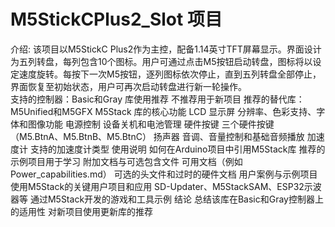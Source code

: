 # M5StickCPlus2_Slot 项目
介绍:
  该项目以M5StickC Plus2作为主控，配备1.14英寸TFT屏幕显示。界面设计为五列转盘，每列包含10个图标。用户可通过点击M5按钮启动转盘，图标将以设定速度旋转。每按下一次M5按钮，逐列图标依次停止，直到五列转盘全部停止，界面恢复至初始状态，用户可再次启动转盘进行新一轮操作。  
支持的控制器：Basic和Gray
库使用推荐
不推荐用于新项目
推荐的替代库：M5Unified和M5GFX
M5Stack 库的核心功能
LCD 显示屏
分辨率、色彩支持、字体和图像功能
电源控制
设备关机和电池管理
硬件按键
三个硬件按键（M5.BtnA、M5.BtnB、M5.BtnC）
扬声器
音调、音量控制和基础音频播放
加速度计
支持的加速度计类型
使用说明
如何在Arduino项目中引用M5Stack库
推荐的示例项目用于学习
附加文档与可选包含文件
可用文档（例如 Power_capabilities.md）
可选的头文件和过时的硬件文档
用户案例与示例项目
使用M5Stack的关键用户项目和应用
SD-Updater、M5StackSAM、ESP32示波器等
通过M5Stack开发的游戏和工具示例
结论
总结该库在Basic和Gray控制器上的适用性
对新项目使用更新库的推荐
